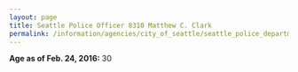 ```yaml
---
layout: page
title: Seattle Police Officer 8310 Matthew C. Clark
permalink: /information/agencies/city_of_seattle/seattle_police_department/copbook/8310/
---
```


**Age as of Feb. 24, 2016:** 30
